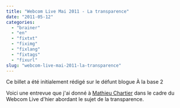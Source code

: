 ```yaml
---
title: "Webcom Live Mai 2011 - La transparence"
date: "2011-05-12"
categories: 
  - "brainer"
  - "en"
  - "fixtxt"
  - "fiximg"
  - "fixlang"
  - "fixtags"
  - "fixurl"
slug: "webcom-live-mai-2011-la-transparence"
---
```


Ce billet a été initialement rédigé sur le défunt blogue À la base 2

Voici une entrevue que j'ai donné à [Mathieu Chartier](https://www.kindoweb.com/) dans le cadre du Webcom Live d'hier abordant le sujet de la transparence.
